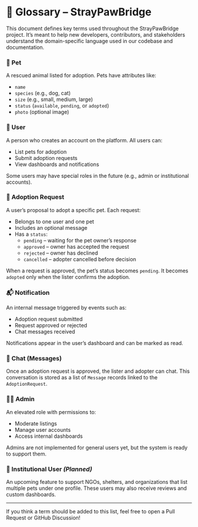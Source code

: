 # 📓 Glossary – StrayPawBridge

This document defines key terms used throughout the StrayPawBridge project. It’s meant to help new developers, contributors, and stakeholders understand the domain-specific language used in our codebase and documentation.

### 🐾 Pet

A rescued animal listed for adoption. Pets have attributes like:

- `name`
- `species` (e.g., dog, cat)
- `size` (e.g., small, medium, large)
- `status` (`available`, `pending`, or `adopted`)
- `photo` (optional image)

### 👤 User

A person who creates an account on the platform. All users can:

- List pets for adoption
- Submit adoption requests
- View dashboards and notifications

Some users may have special roles in the future (e.g., admin or institutional accounts).

### 🤝 Adoption Request

A user’s proposal to adopt a specific pet. Each request:

- Belongs to one user and one pet
- Includes an optional message
- Has a `status`:  
  - `pending` – waiting for the pet owner’s response  
  - `approved` – owner has accepted the request  
  - `rejected` – owner has declined  
  - `cancelled` – adopter cancelled before decision  

When a request is approved, the pet’s status becomes `pending`. It becomes `adopted` only when the lister confirms the adoption.

### 📬 Notification

An internal message triggered by events such as:

- Adoption request submitted
- Request approved or rejected
- Chat messages received

Notifications appear in the user’s dashboard and can be marked as read.

### 💬 Chat (Messages)

Once an adoption request is approved, the lister and adopter can chat. This conversation is stored as a list of `Message` records linked to the `AdoptionRequest`.

### 🧑‍⚖️ Admin

An elevated role with permissions to:

- Moderate listings
- Manage user accounts
- Access internal dashboards

Admins are not implemented for general users yet, but the system is ready to support them.

### 🏢 Institutional User *(Planned)*

An upcoming feature to support NGOs, shelters, and organizations that list multiple pets under one profile. These users may also receive reviews and custom dashboards.

---

If you think a term should be added to this list, feel free to open a Pull Request or GitHub Discussion!
